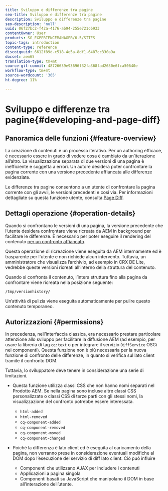 ```yaml
---
title: Sviluppo e differenze tra pagine
seo-title: Sviluppo e differenze tra pagine
description: Sviluppo e differenze tra pagine
seo-description: 'null'
uuid: 06f27bc2-f42a-4176-ab94-255e721c6933
contentOwner: User
products: SG_EXPERIENCEMANAGER/6.5/SITES
topic-tags: introduction
content-type: reference
discoiquuid: 6612f89d-c518-4e5a-8df1-6487cc330a9a
docset: aem65
translation-type: tm+mt
source-git-commit: 48726639e93696f32fa368fad2630e6fca50640e
workflow-type: tm+mt
source-wordcount: '365'
ht-degree: 11%

---
```



# Sviluppo e differenze tra pagine{#developing-and-page-diff}

## Panoramica delle funzioni {#feature-overview}

La creazione di contenuti è un processo iterativo. Per un authoring efficace, è necessario essere in grado di vedere cosa è cambiato da un’iterazione all’altro. La visualizzazione separata di due versioni di una pagina è inefficiente e soggetta a errori. Un autore desidera poter confrontare la pagina corrente con una versione precedente affiancata alle differenze evidenziate.

Le differenze tra pagine consentono a un utente di confrontare la pagina corrente con gli avvii, le versioni precedenti e così via. Per informazioni dettagliate su questa funzione utente, consulta [Page Diff](/help/sites-authoring/page-diff.md).

## Dettagli operazione {#operation-details}

Quando si confrontano le versioni di una pagina, la versione precedente che l’utente desidera confrontare viene ricreata da AEM in background per facilitare le differenze. È necessario per poter eseguire il rendering del contenuto [per un confronto affiancato](/help/sites-developing/pagediff.md#operation-details).

Questa operazione di ricreazione viene eseguita da AEM internamente ed è trasparente per l&#39;utente e non richiede alcun intervento. Tuttavia, un amministratore che visualizza l’archivio, ad esempio in CRX DE Lite, vedrebbe queste versioni ricreati all’interno della struttura del contenuto.

Quando si confronta il contenuto, l’intera struttura fino alla pagina da confrontare viene ricreata nella posizione seguente:

`/tmp/versionhistory/`

Un’attività di pulizia viene eseguita automaticamente per pulire questo contenuto temporaneo.

## Autorizzazioni  {#permissions}

In precedenza, nell’interfaccia classica, era necessario prestare particolare attenzione allo sviluppo per facilitare la diffusione AEM (ad esempio, per usare la libreria di tag `cq:text` o per integrare il servizio `DiffService` OSGi nei componenti). Questa funzione non è più necessaria per la nuova funzione di confronto delle differenze, in quanto si verifica sul lato client tramite il confronto DOM.

Tuttavia, lo sviluppatore deve tenere in considerazione una serie di limitazioni.

* Questa funzione utilizza classi CSS che non hanno nomi separati nel Prodotto AEM. Se nella pagina sono incluse altre classi CSS personalizzate o classi CSS di terze parti con gli stessi nomi, la visualizzazione del confronto potrebbe essere interessata.

   * `html-added`
   * `html-removed`
   * `cq-component-added`
   * `cq-component-removed`
   * `cq-component-moved`
   * `cq-component-changed`

* Poiché la differenza è lato client ed è eseguita al caricamento della pagina, non verranno prese in considerazione eventuali modifiche al DOM dopo l’esecuzione del servizio di diff lato client. Ciò può influire

   * Componenti che utilizzano AJAX per includere i contenuti
   * Applicazioni a pagina singola
   * Componenti basati su JavaScript che manipolano il DOM in base all’interazione dell’utente.
